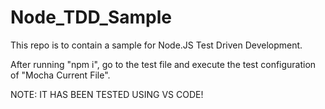 # Node_TDD_Sample

This repo is to contain a sample for Node.JS Test Driven Development.

After running "npm i", go to the test file and execute the test configuration of "Mocha Current File".

NOTE: IT HAS BEEN TESTED USING VS CODE!
